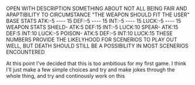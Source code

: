OPEN WITH DESCRIPTION
SOMETHING ABOUT NOT ALL BEING FAIR AND APAPTIBILITY TO CIRCUMSTANCE
"THE WEAPON SHOULD FIT THE USER"
BASE STATS 
ATK:-5 ---- 15
DEF:-5 ---- 15
INT:-5 ---- 15
LUCK:-5 ---- 15
WEAPON STATS
SHIELD-
    ATK:5
    DEF:15
    INT:-5
    LUCK:10
SPEAR-
    ATK:15
    DEF:5
    INT:10
    LUCK:-5
POISON-
    ATK:5
    DEF:-5
    INT:10
    LUCK:15
THESE NUMBERS PROVIDE THE LIKELYHOOD FOR SCENERIOS TO PLAY OUT WELL, BUT DEATH SHOULD STILL BE A POSSIBILITY IN MOST SCENERIOS ENCOUNTERED




At this point I've decided that this is too ambitious for my first game. I think I'll just make a few simple choices and try and make jokes through the whole thing, and try and continously work on this 